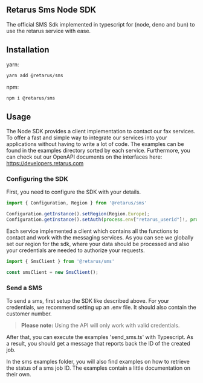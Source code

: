 ## Retarus Sms Node SDK
The official SMS Sdk implemented in typescript for (node, deno and bun) to use the retarus service with ease.

## Installation

yarn:
```bash
yarn add @retarus/sms
```
npm:
```bash
npm i @retarus/sms
```

## Usage
The Node SDK provides a client implementation to contact our fax services. To offer a fast and simple way to integrate our services into your applications without having to write a lot of code. The examples can be found in the examples directory sorted by each service. Furthermore, you can check out our OpenAPI documents on the interfaces here: https://developers.retarus.com
 
### Configuring the SDK
First, you need to configure the SDK with your details.
```typescript
import { Configuration, Region } from '@retarus/sms'

Configuration.getInstance().setRegion(Region.Europe);
Configuration.getInstance().setAuth(process.env["retarus_userid"]!, process.env["retarus_sms_password"]!)
```
Each service implemented a client which contains all the functions to contact and work with the messaging services. As you can see we globally set our region for the sdk, where your data should be processed and also your credentials are needed to authorize your requests.


```typescript
import { SmsClient } from '@retarus/sms'

const smsClient = new SmsClient();
```

### Send a SMS
To send a sms, first setup the SDK like described above. For your credentials, we recommend setting up an .env file. It should also contain the customer number. 
> **Please note:** Using the API will only work with valid credentials.

After that, you can execute the examples 'send_sms.ts' with Typescript. As a result, you should get a message that reports back the ID of the created job.

In the sms examples folder, you will also find examples on how to retrieve the status of a sms job ID. The examples contain a little documentation on their own.

